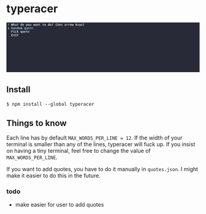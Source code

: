 # typeracer

![typeracer GIF](typeracer.gif)

## Install

```
$ npm install --global typeracer
```

## Things to know

Each line has by default `MAX_WORDS_PER_LINE = 12`. If the width of your terminal is smaller than any of the lines, 
typeracer will fuck up. If you insist on having a tiny terminal, feel free to change the value of `MAX_WORDS_PER_LINE`.

If you want to add quotes, you have to do it manually in `quotes.json`. I might make it easier to do this in the future.

### todo
* make easier for user to add quotes

